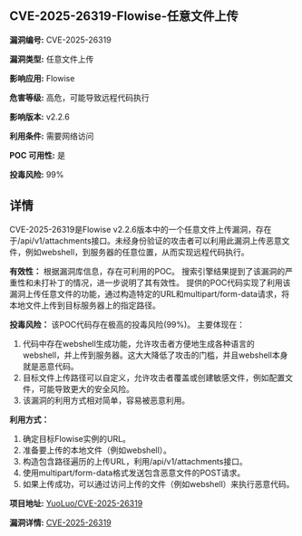 ## CVE-2025-26319-Flowise-任意文件上传

**漏洞编号:** CVE-2025-26319

**漏洞类型:** 任意文件上传

**影响应用:** Flowise

**危害等级:** 高危，可能导致远程代码执行

**影响版本:** v2.2.6

**利用条件:** 需要网络访问

**POC 可用性:** 是

**投毒风险:** 99%

## 详情

CVE-2025-26319是Flowise v2.2.6版本中的一个任意文件上传漏洞，存在于/api/v1/attachments接口。未经身份验证的攻击者可以利用此漏洞上传恶意文件，例如webshell，到服务器的任意位置，从而实现远程代码执行。 

**有效性：**
根据漏洞库信息，存在可利用的POC。
搜索引擎结果提到了该漏洞的严重性和未打补丁的情况，进一步说明了其有效性。
提供的POC代码实现了利用该漏洞上传任意文件的功能，通过构造特定的URL和multipart/form-data请求，将本地文件上传到目标服务器上的指定路径。

**投毒风险：**
该POC代码存在极高的投毒风险(99%)。 主要体现在：
1. 代码中存在webshell生成功能，允许攻击者方便地生成各种语言的webshell，并上传到服务器。这大大降低了攻击的门槛，并且webshell本身就是恶意代码。
2. 目标文件上传路径可以自定义，允许攻击者覆盖或创建敏感文件，例如配置文件，可能导致更大的安全风险。
3. 该漏洞的利用方式相对简单，容易被恶意利用。

**利用方式：**
1.  确定目标Flowise实例的URL。
2.  准备要上传的本地文件（例如webshell）。
3.  构造包含路径遍历的上传URL，利用/api/v1/attachments接口。
4.  使用multipart/form-data格式发送包含恶意文件的POST请求。
5.  如果上传成功，可以通过访问上传的文件（例如webshell）来执行恶意代码。

**项目地址:** [YuoLuo/CVE-2025-26319](https://github.com/YuoLuo/CVE-2025-26319)

**漏洞详情:** [CVE-2025-26319](https://nvd.nist.gov/vuln/detail/CVE-2025-26319)